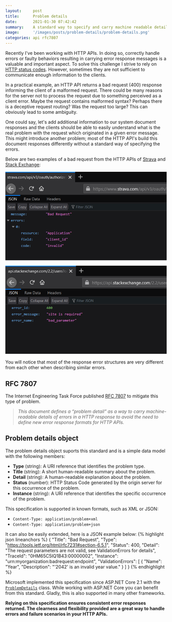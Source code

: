 ```yaml
---
layout:     post
title:      Problem details
date:       2021-01-30 07:42:42
summary:    A standard way to specify and carry machine readable details of errors in HTTP API responses.
image:      '/images/posts/problem-details/problem-details.png'
categories: api rfc7807
---
```


Recently I've been working with HTTP APIs. In doing so, correctly handle errors or faulty behaviors resulting in carrying error response messages is a valuable and important aspect. To solve this challenge I strive to rely on [HTTP status codes](https://en.wikipedia.org/wiki/List_of_HTTP_status_codes). However, sometimes they are not sufficient to communicate enough information to the clients.

In a practical example, an HTTP API returns a bad request (400) response informing the client of a malformed request. There could be many reasons for the server not to process the request due to something perceived as a client error. Maybe the request contains malformed syntax? Perhaps there is a deceptive request routing? Was the request too large? This can obviously lead to some ambiguity.

One could say, let's add additional information to our system document responses and the clients should be able to easily understand what is the real problem with the request which originated in a given error message. This might introduce another problem; most of the HTTP API's build this document responses differently without a standard way of specifying the errors.

Below are two examples of a bad request from the HTTP APIs of [Strava](https://en.wikipedia.org/wiki/Strava) and [Stack Exchange](https://en.wikipedia.org/wiki/Stack_Exchange):

![Strava API 400 error](/images/posts/problem-details/strava_api_badrequest.png)

![Stack Exchange API 400 error](/images/posts/problem-details/se_api_badrequest.png)

You will notice that most of the response error structures are very different from each other when describing similar errors.

## RFC 7807
The Internet Engineering Task Force published [RFC 7807](https://tools.ietf.org/html/rfc7807) to mitigate this type of problem. 

> *This document defines a “problem detail” as a way to carry machine-readable details of errors in a HTTP response to avoid the need to define new error response formats for HTTP APIs.*

## Problem details object
The problem details object suports this standard and is a simple data model with the following members:
+ **Type** (string): A URI reference that identifies the problem type.
+ **Title** (string): A short human-readable summary about the problem.
+ **Detail** (string): A human-readable explanation about the problem.
+ **Status** (number): HTTP Status Code generated by the origin server for this occurrence of the problem.
+ **Instance** (string): A URI reference that identifies the specific occurrence of the problem.

This specification is supported in known formats, such as XML or JSON:
+ ```Content-Type: application/problem+xml```
+ ```Content-Type: application/problem+json```

It can also be easily extended, here is a JSON example below:
{% highlight json lineanchors %}
{
  "Title": "Bad Request",
  "Type": "https://tools.ietf.org/html/rfc7231#section-6.5.1",
  "Status": 400,
  "Detail": "The request parameters are not valid, see ValidationErrors for details",
  "TraceId": "0HM65C5IQ1B43:00000002",
  "Instance": "urn:myorganization:badrequest:endpoint",
  "ValidationErrors": [
    {
      "Name": "Year",
      "Description": "'2042' is an invalid year value."
    }
  ]
}
{% endhighlight %}

Microsoft implemented this specification since ASP.NET Core 2.1 with the [```ProblemDetails```](https://docs.microsoft.com/en-us/dotnet/api/microsoft.aspnetcore.mvc.problemdetails?view=aspnetcore-2.1) class. While working with ASP.NET Core you can benefit from this standard. Gladly, this is also supported in many other frameworks.

**Relying on this specification ensures consistent error responses returned. The clearness and flexibility provided are a great way to handle errors and failure scenarios in your HTTP APIs.**